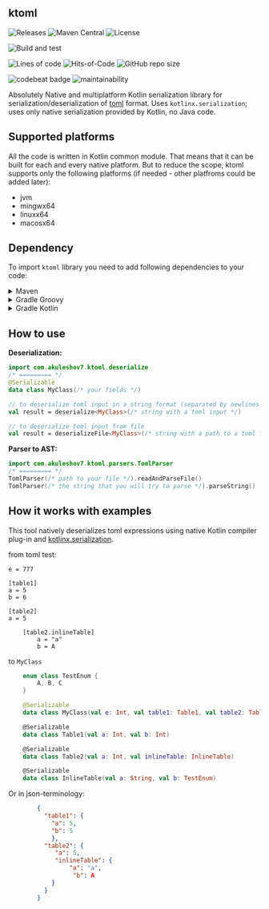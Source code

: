## ktoml 

![Releases](https://img.shields.io/github/v/release/akuleshov7/ktoml)
![Maven Central](https://img.shields.io/maven-central/v/com.akuleshov7/ktoml-core)
![License](https://img.shields.io/github/license/akuleshov7/ktoml)

![Build and test](https://github.com/akuleshov7/ktoml/actions/workflows/build_and_test.yml/badge.svg?branch=main)

![Lines of code](https://img.shields.io/tokei/lines/github/akuleshov7/ktoml)
![Hits-of-Code](https://hitsofcode.com/github/akuleshov7/ktoml?branch=main)
![GitHub repo size](https://img.shields.io/github/repo-size/akuleshov7/ktoml)

![codebeat badge](https://codebeat.co/badges/0518ea49-71ed-4bfd-8dd3-62da7034eebd)
![maintainability](https://api.codeclimate.com/v1/badges/c75d2d6b0d44cea7aefe/maintainability)

Absolutely Native and multiplatform Kotlin serialization library for serialization/deserialization of [toml](https://toml.io/en/) format. Uses `kotlinx.serialization`; uses only native serialization provided by Kotlin, no Java code.

## Supported platforms

All the code is written in Kotlin common module. That means that it can be built for each and every native platform. But to reduce the scope, ktoml supports only the following platforms (if needed - other platfroms could be added later):
 - jvm
 - mingwx64
 - linuxx64
 - macosx64


## Dependency
To import `ktoml` library you need to add following dependencies to your code: 

<details>
<summary>Maven</summary>        "Incorrect format of Key-Value pair. It has empty <value>: $content"


```pom
<dependency>
  <groupId>com.akuleshov7</groupId>
  <artifactId>ktoml-core</artifactId>
  <version>0.2.2</version>
</dependency>
```
</details>

<details>
<summary>Gradle Groovy</summary>

```groovy
implementation 'com.akuleshov7:ktoml-core:0.2.2'
```
</details>

<details>
<summary>Gradle Kotlin</summary>

```kotlin
implementation("com.akuleshov7:ktoml-core:0.2.2")
```
</details>

## How to use

**Deserialization:**
```kotlin
import com.akuleshov7.ktoml.deserialize
/* ========= */
@Serializable
data class MyClass(/* your fields */)

// to deserialize toml input in a string format (separated by newlines '\n')
val result = deserialize<MyClass>(/* string with a toml input */)

// to deserialize toml input from file
val result = deserializeFile<MyClass>(/* string with a path to a toml file */)
```

**Parser to AST:**
```kotlin
import com.akuleshov7.ktoml.parsers.TomlParser
/* ========= */
TomlParser(/* path to your file */).readAndParseFile()
TomlParser(/* the string that you will try to parse */).parseString()
```

## How it works with examples

This tool natively deserializes toml expressions using native Kotlin compiler plug-in and [kotlinx.serialization](https://github.com/Kotlin/kotlinx.serialization/blob/master/docs/serialization-guide.md).

from toml test:
```text
e = 777

[table1]
a = 5
b = 6

[table2]
a = 5

    [table2.inlineTable]
        a = "a"
        b = A
```

to `MyClass`
```kotlin
    enum class TestEnum {
        A, B, C
    }

    @Serializable
    data class MyClass(val e: Int, val table1: Table1, val table2: Table2)

    @Serializable
    data class Table1(val a: Int, val b: Int)

    @Serializable
    data class Table2(val a: Int, val inlineTable: InlineTable)

    @Serializable
    data class InlineTable(val a: String, val b: TestEnum)
```

Or in json-terminology:
```json
        {
          "table1": {
            "a": 5,
            "b": 5
            },
          "table2": {
             "a": 5,
             "inlineTable": {
                 "a": "a",
                  "b": A
            }
          }
        }
``` 
